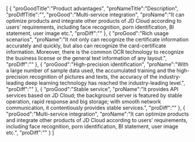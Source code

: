 [
	{
		"proGoodTitle":"Product advantages",
		"proNameTitle":"Description",
		"proDiffTitle":"",
		"proGood":"Multi-service integration",
		"proName":"It can optimize products and integrate other products of JD Cloud according to users’ requirements, including face recognition, porn identification, BI statement, user image etc.",
		"proDiff":""
	},
	{
		"proGood":"Rich usage scenarios",
		"proName":"It not only can recognize the certificate information accurately and quickly, but also can recognize the card-certificate information. Moreover, there is the common OCR technology to recognize the business license or the general text information of any layout.",
		"proDiff":""
	},
	{
		"proGood":"High-precision identification",
		"proName":"With a large number of sample data used, the accumulated training and the high-precision recognition of pictures and texts, the accuracy of the industry-leading deep learning technology has reached the industry-leading level.",
		"proDiff":""
	},
	{
		"proGood":"Stable service",
		"proName":"It provides API services based on JD Cloud; the background server is featured by stable operation, rapid response and big storage; with smooth network communication, it contentiously provides stable services.",
		"proDiff":""
	},
	{
		"proGood":"Multi-service integration",
		"proName":"It can optimize products and integrate other products of JD Cloud according to users’ requirements, including face recognition, porn identification, BI statement, user image etc.",
		"proDiff":""
	}
]